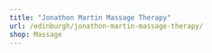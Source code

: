 ```yaml
---
title: "Jonathon Martin Massage Therapy"
url: /edinburgh/jonathon-martin-massage-therapy/
shop: Massage
---
```

